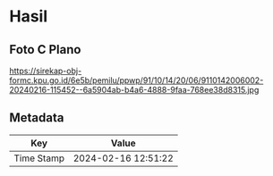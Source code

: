 # Hasil

## Foto C Plano

https://sirekap-obj-formc.kpu.go.id/6e5b/pemilu/ppwp/91/10/14/20/06/9110142006002-20240216-115452--6a5904ab-b4a6-4888-9faa-768ee38d8315.jpg


## Metadata

| Key        | Value               |
| ---------- | ------------------- |
| Time Stamp | 2024-02-16 12:51:22 |



